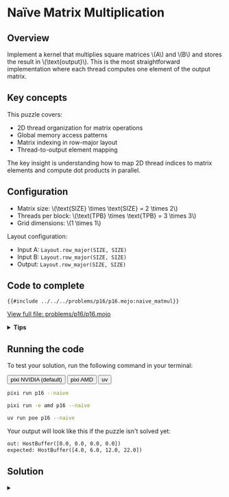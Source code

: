 # Naïve Matrix Multiplication

## Overview

Implement a kernel that multiplies square matrices \\(A\\) and \\(B\\) and stores the result in \\(\text{output}\\).
This is the most straightforward implementation where each thread computes one element of the output matrix.

## Key concepts

This puzzle covers:

- 2D thread organization for matrix operations
- Global memory access patterns
- Matrix indexing in row-major layout
- Thread-to-output element mapping

The key insight is understanding how to map 2D thread indices to matrix elements and compute dot products in parallel.

## Configuration

- Matrix size: \\(\\text{SIZE} \\times \\text{SIZE} = 2 \\times 2\\)
- Threads per block: \\(\\text{TPB} \\times \\text{TPB} = 3 \\times 3\\)
- Grid dimensions: \\(1 \\times 1\\)

Layout configuration:

- Input A: `Layout.row_major(SIZE, SIZE)`
- Input B: `Layout.row_major(SIZE, SIZE)`
- Output: `Layout.row_major(SIZE, SIZE)`

## Code to complete

```mojo
{{#include ../../../problems/p16/p16.mojo:naive_matmul}}
```

<a href="{{#include ../_includes/repo_url.md}}/blob/main/problems/p16/p16.mojo" class="filename">View full file: problems/p16/p16.mojo</a>

<details>
<summary><strong>Tips</strong></summary>

<div class="solution-tips">

1. Calculate `row` and `col` from thread indices
2. Check if indices are within `size`
3. Accumulate products in a local variable
4. Write final sum to correct output position

</div>
</details>

## Running the code

To test your solution, run the following command in your terminal:

<div class="code-tabs" data-tab-group="package-manager">
  <div class="tab-buttons">
    <button class="tab-button">pixi NVIDIA (default)</button>
    <button class="tab-button">pixi AMD</button>
    <button class="tab-button">uv</button>
  </div>
  <div class="tab-content">

```bash
pixi run p16 --naive
```

  </div>
  <div class="tab-content">

```bash
pixi run -e amd p16 --naive
```

  </div>
  <div class="tab-content">

```bash
uv run poe p16 --naive
```

  </div>
</div>

Your output will look like this if the puzzle isn't solved yet:

```txt
out: HostBuffer([0.0, 0.0, 0.0, 0.0])
expected: HostBuffer([4.0, 6.0, 12.0, 22.0])
```

## Solution

<details class="solution-details">
<summary></summary>

```mojo
{{#include ../../../solutions/p16/p16.mojo:naive_matmul_solution}}
```

<div class="solution-explanation">

The naive matrix multiplication using LayoutTensor follows this basic approach:

### Matrix layout (2×2 example)

```txt
Matrix A:          Matrix B:                   Output C:
[a[0,0] a[0,1]]    [b[0,0] b[0,1]]             [c[0,0] c[0,1]]
[a[1,0] a[1,1]]    [b[1,0] b[1,1]]             [c[1,0] c[1,1]]
```

### Implementation details

1. **Thread mapping**:

   ```mojo
   row = block_dim.y * block_idx.y + thread_idx.y
   col = block_dim.x * block_idx.x + thread_idx.x
   ```

2. **Memory access pattern**:
   - Direct 2D indexing: `a[row, k]`
   - Transposed access: `b[k, col]`
   - Output writing: `output[row, col]`

3. **Computation flow**:

   ```mojo
   # Use var for mutable accumulator with tensor's element type
   var acc: output.element_type = 0

   # @parameter for compile-time loop unrolling
   @parameter
   for k in range(size):
       acc += a[row, k] * b[k, col]
   ```

### Key language features

1. **Variable declaration**:
   - The use of `var` in `var acc: output.element_type = 0` allows for type inference with `output.element_type` ensures type compatibility with the output tensor
   - Initialized to zero before accumulation

2. **Loop pptimization**:
   - [`@parameter`](https://docs.modular.com/mojo/manual/decorators/parameter/#parametric-for-statement) decorator unrolls the loop at compile time
   - Improves performance for small, known matrix sizes
   - Enables better instruction scheduling

### Performance characteristics

1. **Memory access**:
   - Each thread makes `2 x SIZE` global memory reads
   - One global memory write per thread
   - No data reuse between threads

2. **Computational efficiency**:
   - Simple implementation but suboptimal performance
   - Many redundant global memory accesses
   - No use of fast shared memory

3. **Limitations**:
   - High global memory bandwidth usage
   - Poor data locality
   - Limited scalability for large matrices

This naive implementation serves as a baseline for understanding matrix multiplication on GPUs, highlighting the need for optimization in memory access patterns.
</div>
</details>
